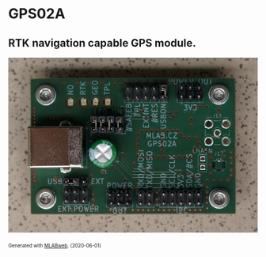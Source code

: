 <!--- PrjInfo ---> <!--- Please remove this line after manually editing --->
<!--- 00a56be08b96043df9e37d6aff7b6990 --->
<!--- Created:2020-06-01 14:57:55.686464: ---> 
<!--- Author:: ---> 
<!--- AuthorEmail:: ---> 
<!--- Tags:: ---> 
<!--- Ust:: ---> 
<!--- Label --->
<!--- ELabel --->

<!--- Name:GPS02A: --->
# GPS02A

<!--- LongName --->
## RTK navigation capable GPS module.  
<!--- ELongName ---> 

<!--- Lead --->

<!--- ELead ---> 

![GPS02A](doc/img/GPS02A_top.jpg) 


<!--- Description --->
<!--- EDescription --->
<!--- Content --->
<!--- EContent --->
<sub><sup> Generated with [MLABweb](https://github.com/MLAB-project/MLABweb). (2020-06-01)</sup></sub>
